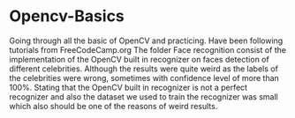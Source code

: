 # Opencv-Basics
Going through all the basic of OpenCV and practicing. Have been following tutorials from FreeCodeCamp.org
The folder Face recognition consist of the implementation of the OpenCV built in recognizer on faces detection of different celebrities. Although the results were quite weird as the labels of the celebrities were wrong, sometimes with confidence level of more than 100%. Stating that the OpenCV built in recognizer is not a perfect recognizer and also the dataset we used to train the recognizer was small which also should be one of the reasons of weird results.
